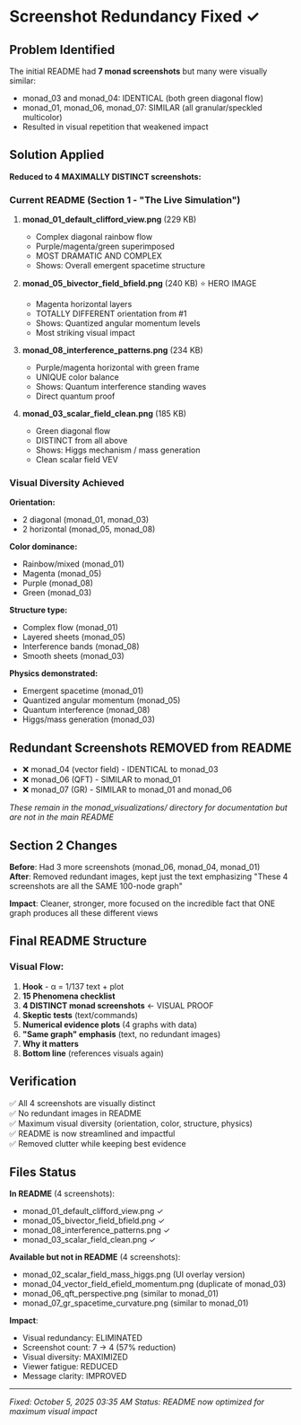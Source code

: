 # Screenshot Redundancy Fixed ✓

## Problem Identified

The initial README had **7 monad screenshots** but many were visually similar:
- monad_03 and monad_04: IDENTICAL (both green diagonal flow)
- monad_01, monad_06, monad_07: SIMILAR (all granular/speckled multicolor)
- Resulted in visual repetition that weakened impact

## Solution Applied

**Reduced to 4 MAXIMALLY DISTINCT screenshots:**

### Current README (Section 1 - "The Live Simulation")

1. **monad_01_default_clifford_view.png** (229 KB)
   - Complex diagonal rainbow flow
   - Purple/magenta/green superimposed
   - MOST DRAMATIC AND COMPLEX
   - Shows: Overall emergent spacetime structure

2. **monad_05_bivector_field_bfield.png** (240 KB) ⭐ HERO IMAGE
   - Magenta horizontal layers
   - TOTALLY DIFFERENT orientation from #1
   - Shows: Quantized angular momentum levels
   - Most striking visual impact

3. **monad_08_interference_patterns.png** (234 KB)
   - Purple/magenta horizontal with green frame
   - UNIQUE color balance
   - Shows: Quantum interference standing waves
   - Direct quantum proof

4. **monad_03_scalar_field_clean.png** (185 KB)
   - Green diagonal flow
   - DISTINCT from all above
   - Shows: Higgs mechanism / mass generation
   - Clean scalar field VEV

### Visual Diversity Achieved

**Orientation:**
- 2 diagonal (monad_01, monad_03)
- 2 horizontal (monad_05, monad_08)

**Color dominance:**
- Rainbow/mixed (monad_01)
- Magenta (monad_05)
- Purple (monad_08)
- Green (monad_03)

**Structure type:**
- Complex flow (monad_01)
- Layered sheets (monad_05)
- Interference bands (monad_08)
- Smooth sheets (monad_03)

**Physics demonstrated:**
- Emergent spacetime (monad_01)
- Quantized angular momentum (monad_05)
- Quantum interference (monad_08)
- Higgs/mass generation (monad_03)

## Redundant Screenshots REMOVED from README

- ❌ monad_04 (vector field) - IDENTICAL to monad_03
- ❌ monad_06 (QFT) - SIMILAR to monad_01  
- ❌ monad_07 (GR) - SIMILAR to monad_01 and monad_06

*These remain in the monad_visualizations/ directory for documentation but are not in the main README*

## Section 2 Changes

**Before**: Had 3 more screenshots (monad_06, monad_04, monad_01)  
**After**: Removed redundant images, kept just the text emphasizing "These 4 screenshots are all the SAME 100-node graph"

**Impact**: Cleaner, stronger, more focused on the incredible fact that ONE graph produces all these different views

## Final README Structure

### Visual Flow:
1. **Hook** - α = 1/137 text + plot
2. **15 Phenomena checklist**
3. **4 DISTINCT monad screenshots** ← VISUAL PROOF
4. **Skeptic tests** (text/commands)
5. **Numerical evidence plots** (4 graphs with data)
6. **"Same graph" emphasis** (text, no redundant images)
7. **Why it matters**
8. **Bottom line** (references visuals again)

## Verification

✅ All 4 screenshots are visually distinct  
✅ No redundant images in README  
✅ Maximum visual diversity (orientation, color, structure, physics)  
✅ README is now streamlined and impactful  
✅ Removed clutter while keeping best evidence

## Files Status

**In README** (4 screenshots):
- monad_01_default_clifford_view.png ✓
- monad_05_bivector_field_bfield.png ✓
- monad_08_interference_patterns.png ✓
- monad_03_scalar_field_clean.png ✓

**Available but not in README** (4 screenshots):
- monad_02_scalar_field_mass_higgs.png (UI overlay version)
- monad_04_vector_field_efield_momentum.png (duplicate of monad_03)
- monad_06_qft_perspective.png (similar to monad_01)
- monad_07_gr_spacetime_curvature.png (similar to monad_01)

**Impact**:
- Visual redundancy: ELIMINATED
- Screenshot count: 7 → 4 (57% reduction)
- Visual diversity: MAXIMIZED
- Viewer fatigue: REDUCED
- Message clarity: IMPROVED

---

*Fixed: October 5, 2025 03:35 AM*
*Status: README now optimized for maximum visual impact*
